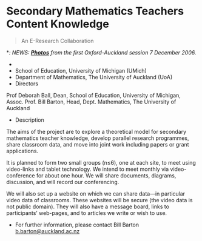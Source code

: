 # Secondary Mathematics Teachers Content Knowledge

>  An E-Research Collaboration

**: *NEWS: ****[Photos](oxford-auckland-061207.md)**** from the first Oxford-Auckland session 7 December 2006.**

- 
- School of Education, University of Michigan (UMich)
- Department of Mathematics, The University of Auckland (UoA)
- Directors

Prof Deborah Ball, Dean, School of Education, University of Michigan, Assoc. Prof. Bill Barton, Head, Dept. Mathematics, The University of Auckland
- Description

The aims of the project are to explore a theoretical model for secondary mathematics teacher knowledge, develop parallel research programmes, share classroom data, and move into joint work including papers or grant applications.

It is planned to form two small groups (n≤6), one at each site, to meet using video-links and tablet technology. We intend to meet monthly via video-conference for about one hour. We will share documents, diagrams, discussion, and will record our conferencing.

We will also set up a website on which we can share data—in particular video data of classrooms. These websites will be secure (the video data is not public domain). They will also have a message board, links to participants’ web-pages, and to articles we write or wish to use.
- For further information, please contact Bill Barton b.barton@auckland.ac.nz
